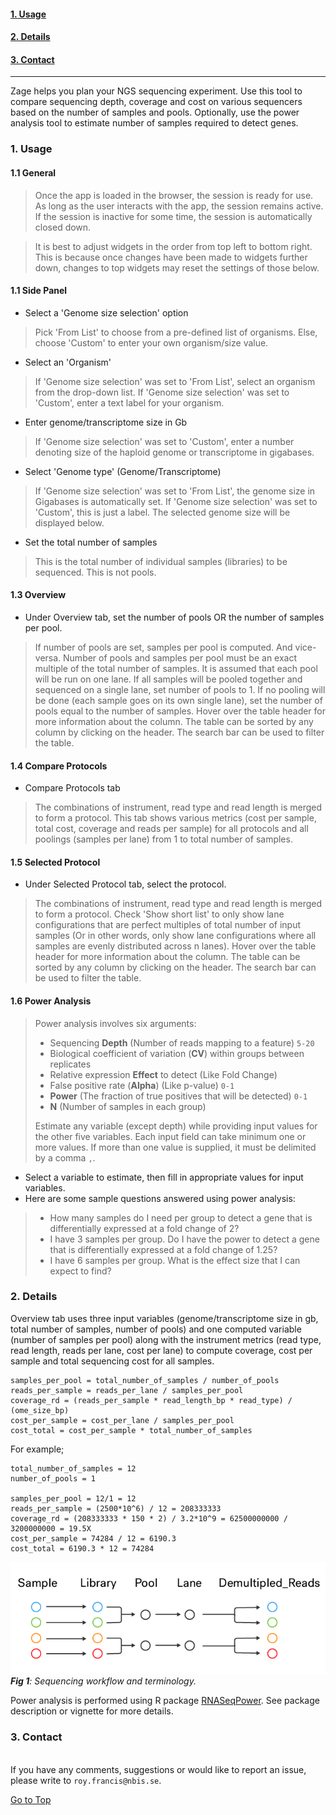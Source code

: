 
#### [1. Usage](#usage)  
#### [2. Details](#details)   
#### [3. Contact](#contactmarker)  

---

<div class="guide_intro">
Zage helps you plan your NGS sequencing experiment. Use this tool to compare sequencing depth, coverage and cost on various sequencers based on the number of samples and pools. Optionally, use the power analysis tool to estimate number of samples required to detect genes.
</div>

<a name="usage"><h3>1. Usage</h3></a>  

#### 1.1 General

> Once the app is loaded in the browser, the session is ready for use. As long as the user interacts with the app, the session remains active. If the session is inactive for some time, the session is automatically closed down.

> It is best to adjust widgets in the order from top left to bottom right. This is because once changes have been made to widgets further down, changes to top widgets may reset the settings of those below.

#### 1.1 Side Panel

* Select a 'Genome size selection' option

> Pick 'From List' to choose from a pre-defined list of organisms. Else, choose 'Custom' to enter your own organism/size value.

* Select an 'Organism'

> If 'Genome size selection' was set to 'From List', select an organism from the drop-down list. If 'Genome size selection' was set to 'Custom', enter a text label for your organism.

* Enter genome/transcriptome size in Gb

> If 'Genome size selection' was set to 'Custom', enter a number denoting size of the haploid genome or transcriptome in gigabases.

* Select 'Genome type' (Genome/Transcriptome)

> If 'Genome size selection' was set to 'From List', the genome size in Gigabases is automatically set. If 'Genome size selection' was set to 'Custom', this is just a label. The selected genome size will be displayed below.

* Set the total number of samples

> This is the total number of individual samples (libraries) to be sequenced. This is not pools.

#### 1.3 Overview

* Under Overview tab, set the number of pools OR the number of samples per pool. 

> If number of pools are set, samples per pool is computed. And vice-versa. Number of pools and samples per pool must be an exact multiple of the total number of samples. It is assumed that each pool will be run on one lane. If all samples will be pooled together and sequenced on a single lane, set number of pools to 1. If no pooling will be done (each sample goes on its own single lane), set the number of pools equal to the number of samples. Hover over the table header for more information about the column. The table can be sorted by any column by clicking on the header. The search bar can be used to filter the table. 

#### 1.4 Compare Protocols

* Compare Protocols tab

> The combinations of instrument, read type and read length is merged to form a protocol. This tab shows various metrics (cost per sample, total cost, coverage and reads per sample) for all protocols and all poolings (samples per lane) from 1 to total number of samples.

#### 1.5 Selected Protocol

* Under Selected Protocol tab, select the protocol.

> The combinations of instrument, read type and read length is merged to form a protocol. Check 'Show short list' to only show lane configurations that are perfect multiples of total number of input samples (Or in other words, only show lane configurations where all samples are evenly distributed across n lanes). Hover over the table header for more information about the column. The table can be sorted by any column by clicking on the header. The search bar can be used to filter the table.

#### 1.6 Power Analysis

> Power analysis involves six arguments:
>
>  * Sequencing **Depth** (Number of reads mapping to a feature) `5-20`
>  * Biological coefficient of variation (**CV**) within groups between replicates
>  * Relative expression **Effect** to detect (Like Fold Change)
>  * False positive rate (**Alpha**) (Like p-value) `0-1`
>  * **Power** (The fraction of true positives that will be detected) `0-1`
>  * **N** (Number of samples in each group)
>
> Estimate any variable (except depth) while providing input values for the other five variables. Each input field can take minimum one or more values. If more than one value is supplied, it must be delimited by a comma `,`.

* Select a variable to estimate, then fill in appropriate values for input variables.
* Here are some sample questions answered using power analysis:
  
>  * How many samples do I need per group to detect a gene that is differentially expressed at a fold change of 2?
>  * I have 3 samples per group. Do I have the power to detect a gene that is differentially expressed at a fold change of 1.25?  
>  * I have 6 samples per group. What is the effect size that I can expect to find?

<a name="details"><h3>2. Details</h3></a>   

Overview tab uses three input variables (genome/transcriptome size in gb, total number of samples, number of pools) and one computed variable (number of samples per pool) along with the instrument metrics (read type, read length, reads per lane, cost per lane) to compute coverage, cost per sample and total sequencing cost for all samples.

```
samples_per_pool = total_number_of_samples / number_of_pools
reads_per_sample = reads_per_lane / samples_per_pool
coverage_rd = (reads_per_sample * read_length_bp * read_type) / (ome_size_bp)
cost_per_sample = cost_per_lane / samples_per_pool
cost_total = cost_per_sample * total_number_of_samples
```

For example;

```
total_number_of_samples = 12
number_of_pools = 1

samples_per_pool = 12/1 = 12
reads_per_sample = (2500*10^6) / 12 = 208333333
coverage_rd = (208333333 * 150 * 2) / 3.2*10^9 = 62500000000 / 3200000000 = 19.5X
cost_per_sample = 74284 / 12 = 6190.3
cost_total = 6190.3 * 12 = 74284
```

![pic](www/workflow.png)  
*__Fig 1__: Sequencing workflow and terminology.*  

Power analysis is performed using R package [RNASeqPower](https://bioconductor.org/packages/release/bioc/html/RNASeqPower.html). See package description or vignette for more details.

<a name="contactmarker"><h3>3. Contact</h3></a>  
If you have any comments, suggestions or would like to report an issue, please write to `roy.francis@nbis.se`. 
  
[Go to Top](#usage)  
